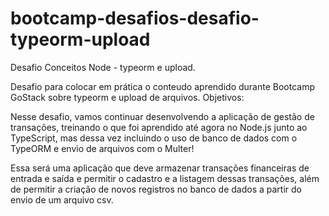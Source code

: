 # bootcamp-desafios-desafio-typeorm-upload

Desafio Conceitos Node - typeorm e upload.

Desafio para colocar em prática o conteudo aprendido durante Bootcamp GoStack sobre typeorm e upload de arquivos. 
Objetivos:

Nesse desafio, vamos continuar desenvolvendo a aplicação de gestão de transações, treinando o que foi aprendido até agora no Node.js junto ao TypeScript, mas dessa vez incluindo o uso de banco de dados com o TypeORM e envio de arquivos com o Multer!

Essa será uma aplicação que deve armazenar transações financeiras de entrada e saída e permitir o cadastro e a listagem dessas transações, além de permitir a criação de novos registros no banco de dados a partir do envio de um arquivo csv.
